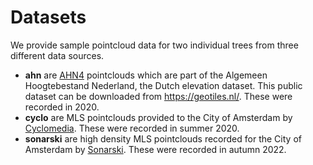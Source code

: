 # Datasets

We provide sample pointcloud data for two individual trees from three different data sources.

* **ahn** are [AHN4](https://www.ahn.nl/ahn-4) pointclouds which are part of the Algemeen Hoogtebestand Nederland, the Dutch elevation dataset. This public dataset can be downloaded from https://geotiles.nl/. These were recorded in 2020.
* **cyclo** are MLS pointclouds provided to the City of Amsterdam by [Cyclomedia](https://www.cyclomedia.com/en). These were recorded in summer 2020.
* **sonarski** are high density MLS pointclouds recorded for the City of Amsterdam by [Sonarski](https://sonarski.com/). These were recorded in autumn 2022.
